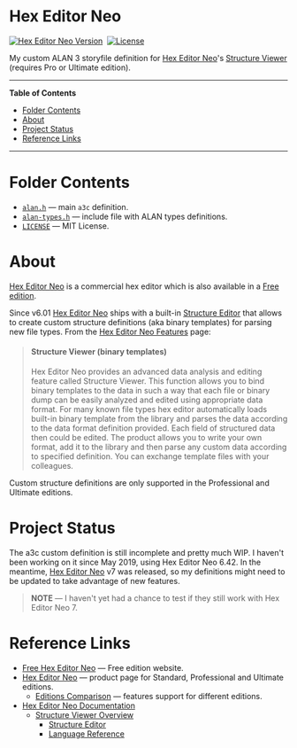 # Hex Editor Neo

[![Hex Editor Neo Version][heneo badge]][Hex Editor Neo]&nbsp;
[![License][license badge]][LICENSE]

My custom ALAN 3 storyfile definition for [Hex Editor Neo]'s [Structure Viewer]  (requires Pro or Ultimate edition).

-----

**Table of Contents**

<!-- MarkdownTOC autolink="true" bracket="round" autoanchor="false" lowercase="only_ascii" uri_encoding="true" levels="1,2,3" -->

- [Folder Contents](#folder-contents)
- [About](#about)
- [Project Status](#project-status)
- [Reference Links](#reference-links)

<!-- /MarkdownTOC -->

-----

# Folder Contents

- [`alan.h`][alan.h] — main `a3c` definition.
- [`alan-types.h`][alan-types.h] — include file with ALAN types definitions.
- [`LICENSE`][LICENSE] — MIT License.

# About

[Hex Editor Neo] is a commercial hex editor which is also available in a [Free edition][Free Hex Editor Neo].

Since v6.01 [Hex Editor Neo] ships with a built-in [Structure Editor] that allows to create custom structure definitions (aka binary templates) for parsing new file types.
From the [Hex Editor Neo Features] page:

> #### Structure Viewer (binary templates)
>
> Hex Editor Neo provides an advanced data analysis and editing feature called Structure Viewer.
> This function allows you to bind binary templates to the data in such a way that each file or binary dump can be easily analyzed and edited using appropriate data format.
> For many known file types hex editor automatically loads built-in binary template from the library and parses the data according to the data format definition provided.
> Each field of structured data then could be edited.
> The product allows you to write your own format, add it to the library and then parse any custom data according to specified definition.
> You can exchange template files with your colleagues.

Custom structure definitions are only supported in the Professional and Ultimate editions.

# Project Status

The a3c custom definition is still incomplete and pretty much WIP.
I haven't been working on it since May 2019, using Hex Editor Neo 6.42.
In the meantime, [Hex Editor Neo] v7 was released, so my definitions might need to be updated to take advantage of new features.

> **NOTE** — I haven't yet had a chance to test if they still work with Hex Editor Neo 7.

# Reference Links

- [Free Hex Editor Neo] — Free edition website.
- [Hex Editor Neo] — product page for Standard, Professional and Ultimate editions.
    + [Editions Comparison] — features support for different editions.
- [Hex Editor Neo Documentation]
    + [Structure Viewer Overview]
        * [Structure Editor]
        * [Language Reference]

<!-----------------------------------------------------------------------------
                               REFERENCE LINKS
------------------------------------------------------------------------------>

[Hex Editor Neo]: https://www.hhdsoftware.com/hex-editor "Visit Hex Editor Neo product page"
[Free Hex Editor Neo]: https://freehexeditorneo.com "Visit the website of Hex Editor Neo Free edition"
[Hex Editor Neo Features]: https://www.hhdsoftware.com/hex-editor#pr-features "View the full list of Hex Editor Neo features"
[Editions Comparison]: https://www.hhdsoftware.com/hex-editor#pr-editions "See which features are supported by the different Hex Editor Neo editions"

[Structure Viewer]: https://hhdsoftwaredocs.online/hex/definitive-guide/structure-viewer/overview.html "Learn more about Hex Editor Neo's Structure Viewer"

<!-- Hex Editor Neo Documentation -->

[Hex Editor Neo Documentation]: https://hhdsoftwaredocs.online/hex "Hex Editor Neo Documentation"

[Structure Viewer Overview]: https://hhdsoftwaredocs.online/hex/definitive-guide/structure-viewer/overview.html "Hex Editor Neo Documentation » Definitive Guide » Structure Viewer Overview"
[Structure Editor]: https://hhdsoftwaredocs.online/hex/definitive-guide/structure-viewer/structure-editor/overview.html "Hex Editor Neo Documentation » Definitive Guide » Structure Viewer Overview » Structure Editor"
[Language Reference]: https://hhdsoftwaredocs.online/hex/definitive-guide/structure-viewer/language-reference/overview.html "Hex Editor Neo Documentation » Definitive Guide » Structure Viewer Overview » Language Reference"

<!-- project files -->

[alan.h]: ./alan.h "View source file"
[alan-types.h]: ./alan-types.h "View source file"
[LICENSE]: ./LICENSE "View MIT License"

<!-- badges -->

[heneo badge]: https://img.shields.io/badge/Hex_Editor_Neo-6.42-yellow
[license badge]: https://img.shields.io/badge/license-MIT-blue

<!-- EOF -->
